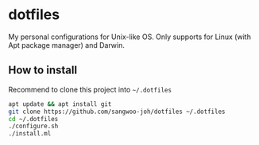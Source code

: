 # dotfiles

 My personal configurations for Unix-like OS. Only supports for Linux
 (with Apt package manager) and Darwin.

## How to install

 Recommend to clone this project into `~/.dotfiles`

```bash
apt update && apt install git
git clone https://github.com/sangwoo-joh/dotfiles ~/.dotfiles
cd ~/.dotfiles
./configure.sh
./install.ml
```

